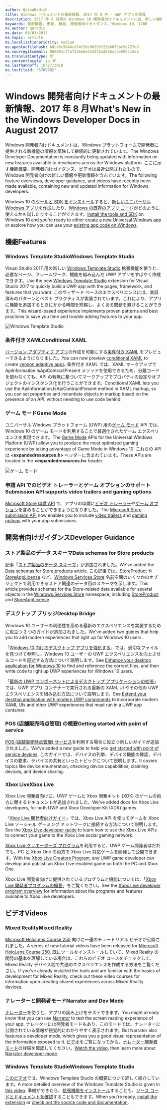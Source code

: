 ```yaml
---
author: QuinnRadich
title: Windows ドキュメントの最新情報、2017 年 8 月 - UWP アプリの開発
description: 2017 年 8 月版の Windows 10 開発者向けドキュメントには、新しい機能、ビデオ、開発者向けガイダンスが追加されました
keywords: 最新情報, 更新, 機能, 開発者向けガイダンス, Windows 10, 1708
ms.author: quradic
ms.date: 08/03/2017
ms.topic: article
ms.localizationpriority: medium
ms.openlocfilehash: 6dcb5c9044cd74f26c06253f22b6672bc5e727dd
ms.sourcegitcommit: 086001cffaf436e6e4324761d59bcc5e598c15ea
ms.translationtype: MT
ms.contentlocale: ja-JP
ms.lasthandoff: 10/27/2018
ms.locfileid: "5709782"
---
```

# <a name="whats-new-in-the-windows-developer-docs-in-august-2017"></a><span data-ttu-id="030e2-104">Windows 開発者向けドキュメントの最新情報、2017 年 8 月</span><span class="sxs-lookup"><span data-stu-id="030e2-104">What's New in the Windows Developer Docs in August 2017</span></span>

<span data-ttu-id="030e2-105">Windows 開発者向けドキュメントは、Windows プラットフォームで開発者に提供される新機能の情報を反映して継続的に更新されています。</span><span class="sxs-lookup"><span data-stu-id="030e2-105">The Windows Developer Documentation is constantly being updated with information on new features available to developers across the Windows platform.</span></span> <span data-ttu-id="030e2-106">ここに示す機能概要、開発者向けガイダンス、ビデオは最近公開されたもので、Windows 開発者向けの新しい情報や更新情報を含んでいます。</span><span class="sxs-lookup"><span data-stu-id="030e2-106">The following feature overviews, developer guidance, and videos have recently been made available, containing new and updated information for Windows developers.</span></span>

<span data-ttu-id="030e2-107">Windows 10 の[ツールと SDK をインストール](http://go.microsoft.com/fwlink/?LinkId=821431)すると、[新しいユニバーサル Windows アプリを作成](../get-started/your-first-app.md)したり、[Windows の既存のアプリ コード](../porting/index.md)がどのように使えるかを試したりすることができます。</span><span class="sxs-lookup"><span data-stu-id="030e2-107">[Install the tools and SDK](http://go.microsoft.com/fwlink/?LinkId=821431) on Windows 10 and you’re ready to either [create a new Universal Windows app](../get-started/your-first-app.md) or explore how you can use your [existing app code on Windows](../porting/index.md).</span></span>

## <a name="features"></a><span data-ttu-id="030e2-108">機能</span><span class="sxs-lookup"><span data-stu-id="030e2-108">Features</span></span>

### <a name="windows-template-studio"></a><span data-ttu-id="030e2-109">Windows Template Studio</span><span class="sxs-lookup"><span data-stu-id="030e2-109">Windows Template Studio</span></span>

<span data-ttu-id="030e2-110">Visual Studio 2017 用の新しい [Windows Template Studio](https://aka.ms/wtsinstall) 拡張機能を使うと、必要なページ、フレームワーク、機能を組み込んだ UWP アプリをすばやく作成できます。</span><span class="sxs-lookup"><span data-stu-id="030e2-110">Use the new [Windows Template Studio](https://aka.ms/wtsinstall) extension for Visual Studio 2017 to quickly build a UWP app with the pages, framework, and features that you want.</span></span> <span data-ttu-id="030e2-111">このウィザード ベースのエクスペリエンスには、実証済みのパターンとベスト プラクティスが実装されています。これにより、アプリに機能を追加するときにかかる時間を短縮し、よくある問題を避けることができます。</span><span class="sxs-lookup"><span data-stu-id="030e2-111">This wizard-based experience implements proven patterns and best practices to save you time and trouble adding features to your app.</span></span>

![Windows Template Studio](images/template-studio.png)

### <a name="conditional-xaml"></a><span data-ttu-id="030e2-113">条件付き XAML</span><span class="sxs-lookup"><span data-stu-id="030e2-113">Conditional XAML</span></span>

<span data-ttu-id="030e2-114">[バージョン アダプティブ アプリ](../debug-test-perf/version-adaptive-apps.md)の作成を可能にする[条件付き XAML](../debug-test-perf/conditional-xaml.md) をプレビューできるようになりました。</span><span class="sxs-lookup"><span data-stu-id="030e2-114">You can now preview [conditional XAML](../debug-test-perf/conditional-xaml.md) to create [version adaptive apps](../debug-test-perf/version-adaptive-apps.md).</span></span> <span data-ttu-id="030e2-115">条件付き XAML では、XAML マークアップで ApiInformation.IsApiContractPresent メソッドを使用できるため、分離コードを使わなくても、API の有無に基づいてマークアップでプロパティの設定やオブジェクトのインスタンス化を行うことができます。</span><span class="sxs-lookup"><span data-stu-id="030e2-115">Conditional XAML lets you use the ApiInformation.IsApiContractPresent method in XAML markup, so you can set properties and instantiate objects in markup based on the presence of an API, without needing to use code behind.</span></span>

### <a name="game-mode"></a><span data-ttu-id="030e2-116">ゲーム モード</span><span class="sxs-lookup"><span data-stu-id="030e2-116">Game Mode</span></span>

<span data-ttu-id="030e2-117">ユニバーサル Windows プラットフォーム (UWP) 用の[ゲーム モード](https://msdn.microsoft.com/library/windows/desktop/mt808808) API では、Windows 10 のゲーム モードを利用することで最適化されたゲーム エクスペリエンスを実現できます。</span><span class="sxs-lookup"><span data-stu-id="030e2-117">The [Game Mode](https://msdn.microsoft.com/library/windows/desktop/mt808808) APIs for the Universal Windows Platform (UWP) allow you to produce the most optimized gaming experience by taking advantage of Game Mode in Windows 10.</span></span> <span data-ttu-id="030e2-118">これらの API は **&lt;expandedresources.h&gt;** ヘッダーに含まれています。</span><span class="sxs-lookup"><span data-stu-id="030e2-118">These APIs are located in the **&lt;expandedresources.h&gt;** header.</span></span>

![ゲーム モード](images/game-mode.png)

### <a name="submission-api-supports-video-trailers-and-gaming-options"></a><span data-ttu-id="030e2-120">申請 API でのビデオ トレーラーとゲーム オプションのサポート</span><span class="sxs-lookup"><span data-stu-id="030e2-120">Submission API supports video trailers and gaming options</span></span>

<span data-ttu-id="030e2-121">[Microsoft Store 申請 API](../monetize/create-and-manage-submissions-using-windows-store-services.md) で、アプリの申請に[ビデオ トレーラー](../monetize/manage-app-submissions.md#trailer-object)や[ゲーム オプション](../monetize/manage-app-submissions.md#gaming-options-object)を含めることができるようになりました。</span><span class="sxs-lookup"><span data-stu-id="030e2-121">The [Microsoft Store submission API](../monetize/create-and-manage-submissions-using-windows-store-services.md) now enables you to include [video trailers](../monetize/manage-app-submissions.md#trailer-object) and [gaming options](../monetize/manage-app-submissions.md#gaming-options-object) with your app submissions.</span></span>


## <a name="developer-guidance"></a><span data-ttu-id="030e2-122">開発者向けガイダンス</span><span class="sxs-lookup"><span data-stu-id="030e2-122">Developer Guidance</span></span>

### <a name="data-schemas-for-store-products"></a><span data-ttu-id="030e2-123">ストア製品のデータ スキーマ</span><span class="sxs-lookup"><span data-stu-id="030e2-123">Data schemas for Store products</span></span>

<span data-ttu-id="030e2-124">記事「[ストア製品のデータ スキーマ](../monetize/data-schemas-for-store-products.md)」が追加されました。</span><span class="sxs-lookup"><span data-stu-id="030e2-124">We've added the [Data schemas for Store products](../monetize/data-schemas-for-store-products.md) article.</span></span> <span data-ttu-id="030e2-125">この記事では、[StoreProduct](https://docs.microsoft.com/uwp/api/windows.services.store.storeproduct) や [StoreAppLicense](https://docs.microsoft.com/uwp/api/windows.services.store.storeapplicense) など、[Windows.Services.Store](https://msdn.microsoft.com/library/windows/apps/windows.services.store.aspx) 名前空間のいくつかのオブジェクトで利用できるストア関連のデータ用のスキーマを示します。</span><span class="sxs-lookup"><span data-stu-id="030e2-125">This article provides schemas for the Store-related data available for several objects in the [Windows.Services.Store](https://msdn.microsoft.com/library/windows/apps/windows.services.store.aspx) namespace, including [StoreProduct](https://docs.microsoft.com/uwp/api/windows.services.store.storeproduct) and [StoreAppLicense](https://docs.microsoft.com/uwp/api/windows.services.store.storeapplicense).</span></span>

### <a name="desktop-bridge"></a><span data-ttu-id="030e2-126">デスクトップ ブリッジ</span><span class="sxs-lookup"><span data-stu-id="030e2-126">Desktop Bridge</span></span>

<span data-ttu-id="030e2-127">Windows 10 ユーザーの利便性を高める最新のエクスペリエンスを実装するために役立つ 2 つのガイドが追加されました。</span><span class="sxs-lookup"><span data-stu-id="030e2-127">We've added two guides that help you to add modern experiences that light up for Windows 10 users.</span></span>

<span data-ttu-id="030e2-128">「[Windows 10 向けのデスクトップ アプリを強化する](https://docs.microsoft.com/windows/uwp/porting/desktop-to-uwp-enhance)」では、適切なファイルを見つけて参照し、Windows 10 ユーザーの UWP エクスペリエンスを向上させるコードを記述する方法について説明します。</span><span class="sxs-lookup"><span data-stu-id="030e2-128">See [Enhance your desktop application for Windows 10](https://docs.microsoft.com/windows/uwp/porting/desktop-to-uwp-enhance) to find and reference the correct files, and then write code to light up UWP experiences for Windows 10 users.</span></span>  

<span data-ttu-id="030e2-129">「[最新の UWP コンポーネントによるデスクトップ アプリケーションの拡張](https://docs.microsoft.com/windows/uwp/porting/desktop-to-uwp-extend)」では、UWP アプリ コンテナーで実行される最新の XAML UI やその他の UWP エクスペリエンスを組み込む方法について説明します。</span><span class="sxs-lookup"><span data-stu-id="030e2-129">See [Extend your desktop application with modern UWP components](https://docs.microsoft.com/windows/uwp/porting/desktop-to-uwp-extend) to incorporate modern XAML UIs and other UWP experiences that must run in a UWP app container.</span></span>

### <a name="getting-started-with-point-of-service"></a><span data-ttu-id="030e2-130">POS (店舗販売時点管理) の概要</span><span class="sxs-lookup"><span data-stu-id="030e2-130">Getting started with point of service</span></span>

<span data-ttu-id="030e2-131">[POS (店舗販売時点管理) サービス](https://docs.microsoft.com/en-us/windows/uwp/devices-sensors/pos-get-started)を利用する場合に役立つ新しいガイドが追加されました。</span><span class="sxs-lookup"><span data-stu-id="030e2-131">We've added a new guide to help you [get started with point of service devices](https://docs.microsoft.com/en-us/windows/uwp/devices-sensors/pos-get-started).</span></span> <span data-ttu-id="030e2-132">このガイドでは、デバイスの列挙、デバイス機能の確認、デバイスの要求、デバイスの共有といったトピックについて説明します。</span><span class="sxs-lookup"><span data-stu-id="030e2-132">It covers topics like device enumeration, checking device capabilities, claiming devices, and device sharing.</span></span> 

### <a name="xbox-live"></a><span data-ttu-id="030e2-133">Xbox Live</span><span class="sxs-lookup"><span data-stu-id="030e2-133">Xbox Live</span></span>

<span data-ttu-id="030e2-134">Xbox Live 開発者向けに、UWP ゲームと Xbox 開発キット (XDK) のゲームの両方に関するドキュメントが追加されました。</span><span class="sxs-lookup"><span data-stu-id="030e2-134">We've added docs for Xbox Live developers, for both UWP and Xbox Developer Kit (XDK) games.</span></span>

<span data-ttu-id="030e2-135">「[Xbox Live 開発者向けガイド](https://docs.microsoft.com/en-us/windows/uwp/xbox-live/)」では、Xbox Live API を使ってゲームを Xbox Live ソーシャル ゲーミング ネットワークに接続する方法について説明します。</span><span class="sxs-lookup"><span data-stu-id="030e2-135">See the [Xbox Live developer guide](https://docs.microsoft.com/en-us/windows/uwp/xbox-live/) to learn how to use the Xbox Live APIs to connect your game to the Xbox Live social gaming network.</span></span>

<span data-ttu-id="030e2-136">[Xbox Live クリエーターズ プログラム](https://docs.microsoft.com/en-us/windows/uwp/xbox-live/get-started-with-creators/get-started-with-xbox-live-creators)を利用すると、UWP ゲーム開発者はだれでも、PC と Xbox One の両方で Xbox Live 対応ゲームを開発して公開できます。</span><span class="sxs-lookup"><span data-stu-id="030e2-136">With the [Xbox Live Creators Program](https://docs.microsoft.com/en-us/windows/uwp/xbox-live/get-started-with-creators/get-started-with-xbox-live-creators), any UWP game developer can develop and publish an Xbox Live-enabled game on both the PC and Xbox One.</span></span>

<span data-ttu-id="030e2-137">Xbox Live 開発者向けに提供されているプログラムと機能については、「[Xbox Live 開発者プログラムの概要](https://docs.microsoft.com/en-us/windows/uwp/xbox-live/developer-program-overview)」をご覧ください。</span><span class="sxs-lookup"><span data-stu-id="030e2-137">See the [Xbox Live developer program overview](https://docs.microsoft.com/en-us/windows/uwp/xbox-live/developer-program-overview) for information about the programs and features available to Xbox Live developers.</span></span>

## <a name="videos"></a><span data-ttu-id="030e2-138">ビデオ</span><span class="sxs-lookup"><span data-stu-id="030e2-138">Videos</span></span>

### <a name="mixed-reality"></a><span data-ttu-id="030e2-139">Mixed Reality</span><span class="sxs-lookup"><span data-stu-id="030e2-139">Mixed Reality</span></span>

<span data-ttu-id="030e2-140">[Microsoft HoloLens Course 250](https://developer.microsoft.com/en-us/windows/mixed-reality/mixed_reality_250) 向けに一連のチュートリアル ビデオが公開されました。</span><span class="sxs-lookup"><span data-stu-id="030e2-140">A series of new tutorial videos have been released for [Microsoft HoloLens Course 250](https://developer.microsoft.com/en-us/windows/mixed-reality/mixed_reality_250).</span></span> <span data-ttu-id="030e2-141">既にツールをインストールしていて、Mixed Reality の開発の基本を理解している場合は、これらのビデオ コースをチェックして、Mixed Reality デバイス間で共通のエクスペリエンスを作成する方法をご覧ください。</span><span class="sxs-lookup"><span data-stu-id="030e2-141">If you've already installed the tools and are famiilar with the basics of development for Mixed Reality, check out these video courses for information upon creating shared experiences across Mixed Reality devices.</span></span>

### <a name="narrator-and-dev-mode"></a><span data-ttu-id="030e2-142">ナレーターと開発者モード</span><span class="sxs-lookup"><span data-stu-id="030e2-142">Narrator and Dev Mode</span></span>

<span data-ttu-id="030e2-143">[ナレーター](https://support.microsoft.com/help/22798/windows-10-narrator-get-started)を使うと、アプリの読み上げをテストできます。</span><span class="sxs-lookup"><span data-stu-id="030e2-143">You might already know that you can use [Narrator](https://support.microsoft.com/help/22798/windows-10-narrator-get-started) to test the screen reading experience of your app.</span></span> <span data-ttu-id="030e2-144">ナレーターには開発者モードもあり、このモードでは、ナレーターに公開されている情報が視覚的にわかりやすく表示されます。</span><span class="sxs-lookup"><span data-stu-id="030e2-144">But Narrator also features a developer mode, which gives you a good visual representation of the information exposed to it.</span></span> <span data-ttu-id="030e2-145">[ビデオ](https://channel9.msdn.com/Blogs/One-Dev-Minute/Using-Narrator-and-Dev-Mode)をご覧になってから、[ナレーター開発者モード](https://channel9.msdn.com/Blogs/One-Dev-Minute/Using-Narrator-and-Dev-Mode)の詳細を確認してください。</span><span class="sxs-lookup"><span data-stu-id="030e2-145">[Watch the video](https://channel9.msdn.com/Blogs/One-Dev-Minute/Using-Narrator-and-Dev-Mode), then learn more about [Narrator developer mode](https://channel9.msdn.com/Blogs/One-Dev-Minute/Using-Narrator-and-Dev-Mode).</span></span>

### <a name="windows-template-studio"></a><span data-ttu-id="030e2-146">Windows Template Studio</span><span class="sxs-lookup"><span data-stu-id="030e2-146">Windows Template Studio</span></span>

<span data-ttu-id="030e2-147">[このビデオ](https://channel9.msdn.com/Blogs/One-Dev-Minute/Getting-Started-with-Windows-Template-Studio)では、Windows Template Studio の概要について詳しく紹介しています。</span><span class="sxs-lookup"><span data-stu-id="030e2-147">A more detailed overview of the Windows Template Studio is given in [this video](https://channel9.msdn.com/Blogs/One-Dev-Minute/Getting-Started-with-Windows-Template-Studio).</span></span> <span data-ttu-id="030e2-148">準備ができたら、[拡張機能をインストール](https://aka.ms/wtsinstall)することも、[ソース コードとドキュメントを確認](https://aka.ms/wtsinstall)することもできます。</span><span class="sxs-lookup"><span data-stu-id="030e2-148">When you're ready, [install the extension](https://aka.ms/wtsinstall) or [check out the source code and documentation](https://aka.ms/wtsinstall).</span></span>